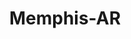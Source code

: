 ---
title: Memphis-AR
slug: memphis-ar
f_state:
- cms/state/arkansas.md
f_locations:
- cms/payday-loan/advance-america-1218.md
- cms/payday-loan/advance-america-3059.md
- cms/payday-loan/cash-advance-of-west-memphis-6584.md
- cms/payday-loan/dodges-qwik-cash-money-center-15976.md
- cms/payday-loan/first-america-cash-advance-18121.md
- cms/payday-loan/first-american-holding-llc-18419.md
- cms/payday-loan/money-4-unet-21104.md
- cms/payday-loan/money-in-a-flash-net-21264.md
- cms/payday-loan/u-s-a-cash-28005.md
- cms/payday-loan/u-s-a-cash-28006.md
updated-on: '2024-05-30T13:41:28.615Z'
created-on: '2024-05-30T13:41:28.615Z'
published-on: '2024-05-30T13:54:32.469Z'
f_city: Memphis
layout: '[city].html'
tags: city
---